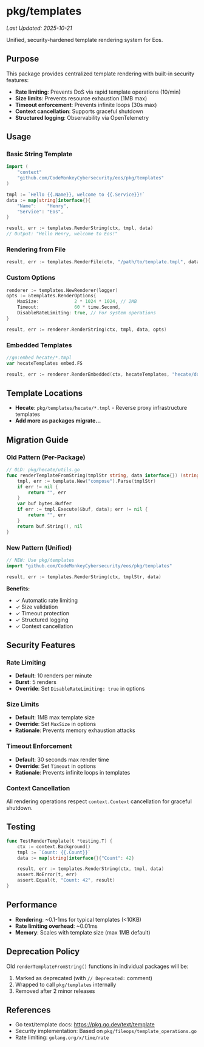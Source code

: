 # pkg/templates

*Last Updated: 2025-10-21*

Unified, security-hardened template rendering system for Eos.

## Purpose

This package provides centralized template rendering with built-in security features:
- **Rate limiting**: Prevents DoS via rapid template operations (10/min)
- **Size limits**: Prevents resource exhaustion (1MB max)
- **Timeout enforcement**: Prevents infinite loops (30s max)
- **Context cancellation**: Supports graceful shutdown
- **Structured logging**: Observability via OpenTelemetry

## Usage

### Basic String Template

```go
import (
    "context"
    "github.com/CodeMonkeyCybersecurity/eos/pkg/templates"
)

tmpl := `Hello {{.Name}}, welcome to {{.Service}}!`
data := map[string]interface{}{
    "Name":    "Henry",
    "Service": "Eos",
}

result, err := templates.RenderString(ctx, tmpl, data)
// Output: "Hello Henry, welcome to Eos!"
```

### Rendering from File

```go
result, err := templates.RenderFile(ctx, "/path/to/template.tmpl", data)
```

### Custom Options

```go
renderer := templates.NewRenderer(logger)
opts := &templates.RenderOptions{
    MaxSize:             2 * 1024 * 1024, // 2MB
    Timeout:             60 * time.Second,
    DisableRateLimiting: true, // For system operations
}

result, err := renderer.RenderString(ctx, tmpl, data, opts)
```

### Embedded Templates

```go
//go:embed hecate/*.tmpl
var hecateTemplates embed.FS

result, err := renderer.RenderEmbedded(ctx, hecateTemplates, "hecate/docker.tmpl", data, nil)
```

## Template Locations

- **Hecate**: `pkg/templates/hecate/*.tmpl` - Reverse proxy infrastructure templates
- **Add more as packages migrate...**

## Migration Guide

### Old Pattern (Per-Package)

```go
// OLD: pkg/hecate/utils.go
func renderTemplateFromString(tmplStr string, data interface{}) (string, error) {
    tmpl, err := template.New("compose").Parse(tmplStr)
    if err != nil {
        return "", err
    }
    var buf bytes.Buffer
    if err := tmpl.Execute(&buf, data); err != nil {
        return "", err
    }
    return buf.String(), nil
}
```

### New Pattern (Unified)

```go
// NEW: Use pkg/templates
import "github.com/CodeMonkeyCybersecurity/eos/pkg/templates"

result, err := templates.RenderString(ctx, tmplStr, data)
```

**Benefits:**
- ✓ Automatic rate limiting
- ✓ Size validation
- ✓ Timeout protection
- ✓ Structured logging
- ✓ Context cancellation

## Security Features

### Rate Limiting
- **Default**: 10 renders per minute
- **Burst**: 5 renders
- **Override**: Set `DisableRateLimiting: true` in options

### Size Limits
- **Default**: 1MB max template size
- **Override**: Set `MaxSize` in options
- **Rationale**: Prevents memory exhaustion attacks

### Timeout Enforcement
- **Default**: 30 seconds max render time
- **Override**: Set `Timeout` in options
- **Rationale**: Prevents infinite loops in templates

### Context Cancellation
All rendering operations respect `context.Context` cancellation for graceful shutdown.

## Testing

```go
func TestRenderTemplate(t *testing.T) {
    ctx := context.Background()
    tmpl := `Count: {{.Count}}`
    data := map[string]interface{}{"Count": 42}

    result, err := templates.RenderString(ctx, tmpl, data)
    assert.NoError(t, err)
    assert.Equal(t, "Count: 42", result)
}
```

## Performance

- **Rendering**: ~0.1-1ms for typical templates (<10KB)
- **Rate limiting overhead**: ~0.01ms
- **Memory**: Scales with template size (max 1MB default)

## Deprecation Policy

Old `renderTemplateFromString()` functions in individual packages will be:
1. Marked as deprecated (with `// Deprecated:` comment)
2. Wrapped to call `pkg/templates` internally
3. Removed after 2 minor releases

## References

- Go text/template docs: https://pkg.go.dev/text/template
- Security implementation: Based on `pkg/fileops/template_operations.go`
- Rate limiting: `golang.org/x/time/rate`
